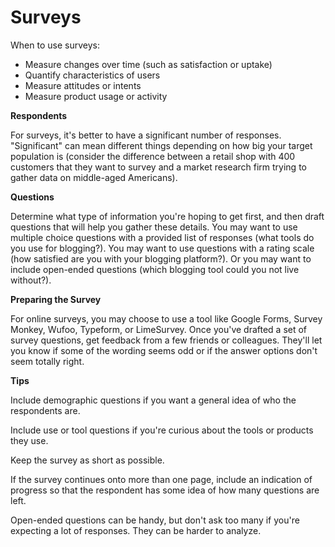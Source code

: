 # Surveys

When to use surveys:

* Measure changes over time (such as satisfaction or uptake)
* Quantify characteristics of users
* Measure attitudes or intents
* Measure product usage or activity


__Respondents__

For surveys, it's better to have a significant number of responses.  "Significant" can mean different things depending on how big your target population is (consider the difference between a retail shop with 400 customers that they want to survey and a market research firm trying to gather data on middle-aged Americans).


__Questions__

Determine what type of information you're hoping to get first, and then draft questions that will help you gather these details.
You may want to use multiple choice questions with a provided list of responses (what tools do you use for blogging?).
You may want to use questions with a rating scale (how satisfied are you with your blogging platform?).
Or you may want to include open-ended questions (which blogging tool could you not live without?).


__Preparing the Survey__

For online surveys, you may choose to use a tool like Google Forms, Survey Monkey, Wufoo, Typeform, or LimeSurvey.  Once you've drafted a set of survey questions, get feedback from a few friends or colleagues.  They'll let you know if some of the wording seems odd or if the answer options don't seem totally right.

__Tips__

Include demographic questions if you want a general idea of who the respondents are.

Include use or tool questions if you're curious about the tools or products they use.

Keep the survey as short as possible.

If the survey continues onto more than one page, include an indication of progress so that the respondent has some idea of how many questions are left.

Open-ended questions can be handy, but don't ask too many if you're expecting a lot of responses.  They can be harder to analyze.
